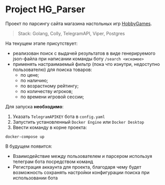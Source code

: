 # Project HG_Parser

Проект по парсингу сайта магазина настольных игр [HobbyGames](hobbygames.ru).

> Stack: Golang, Colly, TelegramAPI, Viper, Postgres

На текущем этапе присутствует:
* реализован поиск с выдачей результатов в виде генерируемого json-файла при написании команды боту ```/search <искомое>```
* применять настраимаемый фильтр (пока что изнутри, недоступно пользователю) для поиска товаров:
  * по цене;
  * по наличию;
  * по возрастному рейтингу;
  * по количеству игроков;
  * по времени игровой сессии;

Для запуска **необходимо**:

1) Указать ```TelegramAPIKEY``` бота в ```config.yaml```
2) Запустить установленный ```Docker Engine``` или ```Docker Desktop```
3) Ввести команду в корне проекта: 
``` 
docker-compose up
```

В будущем появится:
* Взаимодействие между пользователем и парсером используя телеграм бота посредством команд
* Регистрация аккаунта для проекта, благодаря чему будет возможность сохранять настройки конфигурации поиска при использовании бота
